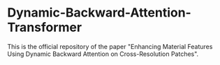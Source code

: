 # Dynamic-Backward-Attention-Transformer
This is the official repository of the paper "Enhancing Material Features Using Dynamic Backward Attention on Cross-Resolution Patches".
